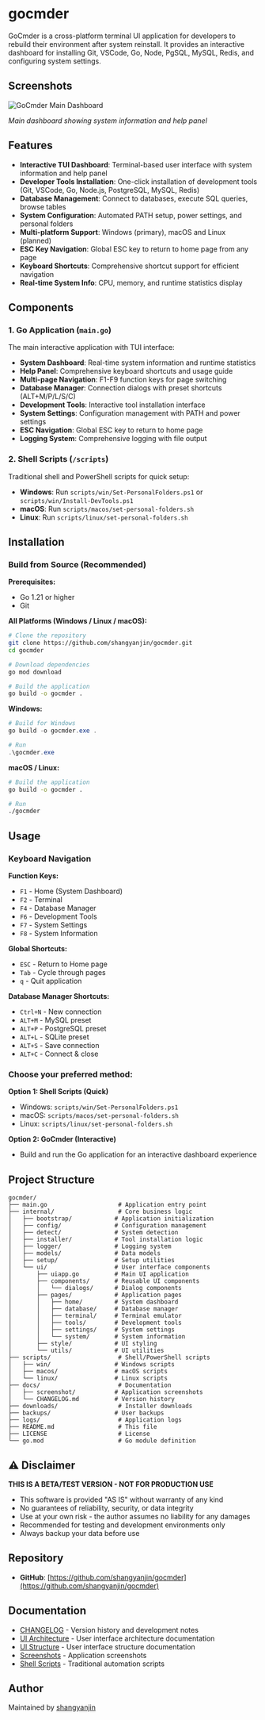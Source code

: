 # gocmder

GoCmder is a cross-platform terminal UI application for developers to rebuild their environment after system reinstall. It provides an interactive dashboard for installing Git, VSCode, Go, Node, PgSQL, MySQL, Redis, and configuring system settings.

## Screenshots

![GoCmder Main Dashboard](docs/screenshot/main-dashboard.jpg)

*Main dashboard showing system information and help panel*

## Features

- **Interactive TUI Dashboard**: Terminal-based user interface with system information and help panel
- **Developer Tools Installation**: One-click installation of development tools (Git, VSCode, Go, Node.js, PostgreSQL, MySQL, Redis)
- **Database Management**: Connect to databases, execute SQL queries, browse tables
- **System Configuration**: Automated PATH setup, power settings, and personal folders
- **Multi-platform Support**: Windows (primary), macOS and Linux (planned)
- **ESC Key Navigation**: Global ESC key to return to home page from any page
- **Keyboard Shortcuts**: Comprehensive shortcut support for efficient navigation
- **Real-time System Info**: CPU, memory, and runtime statistics display

## Components

### 1. Go Application (`main.go`)

The main interactive application with TUI interface:

- **System Dashboard**: Real-time system information and runtime statistics
- **Help Panel**: Comprehensive keyboard shortcuts and usage guide
- **Multi-page Navigation**: F1-F9 function keys for page switching
- **Database Manager**: Connection dialogs with preset shortcuts (ALT+M/P/L/S/C)
- **Development Tools**: Interactive tool installation interface
- **System Settings**: Configuration management with PATH and power settings
- **ESC Navigation**: Global ESC key to return to home page
- **Logging System**: Comprehensive logging with file output

### 2. Shell Scripts (`/scripts`)

Traditional shell and PowerShell scripts for quick setup:

- **Windows**: Run `scripts/win/Set-PersonalFolders.ps1` or `scripts/win/Install-DevTools.ps1`
- **macOS**: Run `scripts/macos/set-personal-folders.sh`
- **Linux**: Run `scripts/linux/set-personal-folders.sh`

## Installation

### Build from Source (Recommended)

**Prerequisites:**
- Go 1.21 or higher
- Git

**All Platforms (Windows / Linux / macOS):**

```bash
# Clone the repository
git clone https://github.com/shangyanjin/gocmder.git
cd gocmder

# Download dependencies
go mod download

# Build the application
go build -o gocmder .
```

**Windows:**
```powershell
# Build for Windows
go build -o gocmder.exe .

# Run
.\gocmder.exe
```

**macOS / Linux:**
```bash
# Build the application
go build -o gocmder .

# Run
./gocmder
```

## Usage

### Keyboard Navigation

**Function Keys:**
- `F1` - Home (System Dashboard)
- `F2` - Terminal
- `F4` - Database Manager
- `F6` - Development Tools
- `F7` - System Settings
- `F8` - System Information

**Global Shortcuts:**
- `ESC` - Return to Home page
- `Tab` - Cycle through pages
- `q` - Quit application

**Database Manager Shortcuts:**
- `Ctrl+N` - New connection
- `ALT+M` - MySQL preset
- `ALT+P` - PostgreSQL preset
- `ALT+L` - SQLite preset
- `ALT+S` - Save connection
- `ALT+C` - Connect & close

### Choose your preferred method:

**Option 1: Shell Scripts (Quick)**
- Windows: `scripts/win/Set-PersonalFolders.ps1`
- macOS: `scripts/macos/set-personal-folders.sh`
- Linux: `scripts/linux/set-personal-folders.sh`

**Option 2: GoCmder (Interactive)**
- Build and run the Go application for an interactive dashboard experience

## Project Structure

```
gocmder/
├── main.go                    # Application entry point
├── internal/                  # Core business logic
│   ├── bootstrap/            # Application initialization
│   ├── config/               # Configuration management
│   ├── detect/               # System detection
│   ├── installer/            # Tool installation logic
│   ├── logger/               # Logging system
│   ├── models/               # Data models
│   ├── setup/                # Setup utilities
│   └── ui/                   # User interface components
│       ├── uiapp.go          # Main UI application
│       ├── components/       # Reusable UI components
│       │   └── dialogs/      # Dialog components
│       ├── pages/            # Application pages
│       │   ├── home/         # System dashboard
│       │   ├── database/     # Database manager
│       │   ├── terminal/     # Terminal emulator
│       │   ├── tools/        # Development tools
│       │   ├── settings/     # System settings
│       │   └── system/       # System information
│       ├── style/            # UI styling
│       └── utils/            # UI utilities
├── scripts/                   # Shell/PowerShell scripts
│   ├── win/                  # Windows scripts
│   ├── macos/                # macOS scripts
│   └── linux/                # Linux scripts
├── docs/                      # Documentation
│   ├── screenshot/           # Application screenshots
│   └── CHANGELOG.md          # Version history
├── downloads/                 # Installer downloads
├── backups/                  # User backups
├── logs/                      # Application logs
├── README.md                  # This file
├── LICENSE                    # License
└── go.mod                     # Go module definition
```

## ⚠️ Disclaimer

**THIS IS A BETA/TEST VERSION - NOT FOR PRODUCTION USE**

- This software is provided "AS IS" without warranty of any kind
- No guarantees of reliability, security, or data integrity
- Use at your own risk - the author assumes no liability for any damages
- Recommended for testing and development environments only
- Always backup your data before use

## Repository

- **GitHub**: [https://github.com/shangyanjin/gocmder](https://github.com/shangyanjin/gocmder)

## Documentation

- [CHANGELOG](docs/CHANGELOG.md) - Version history and development notes
- [UI Architecture](docs/UI_ARCHITECTURE.md) - User interface architecture documentation
- [UI Structure](docs/UI_STRUCTURE.md) - User interface structure documentation
- [Screenshots](docs/screenshot/) - Application screenshots
- [Shell Scripts](scripts/) - Traditional automation scripts

## Author

Maintained by [shangyanjin](https://github.com/shangyanjin)
